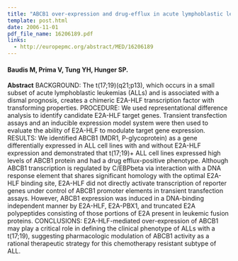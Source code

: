 ```yaml
---
title: "ABCB1 over-expression and drug-efflux in acute lymphoblastic leukemia cell lines with t(17;19) and E2A-HLF expression"
template: post.html 
date: 2006-11-01
pdf_file_name: 16206189.pdf
links:
  - http://europepmc.org/abstract/MED/16206189
---
```


#### Baudis M, Prima V, Tung YH, Hunger SP.

**Abstract** BACKGROUND: The t(17;19)(q21;p13), which occurs in a small subset of acute lymphoblastic leukemias (ALLs) and is associated with a dismal prognosis, creates a chimeric E2A-HLF transcription factor with transforming properties. PROCEDURE: We used representational difference analysis to identify candidate E2A-HLF target genes. Transient transfection assays and an inducible expression model system were then used to evaluate the ability of E2A-HLF to modulate target gene expression. RESULTS: We identified ABCB1 (MDR1, P-glycoprotein) as a gene differentially expressed in ALL cell lines with and without E2A-HLF expression and demonstrated that t(17;19)+ ALL cell lines expressed high levels of ABCB1 protein and had a drug efflux-positive phenotype. Although ABCB1 transcription is regulated by C/EBPbeta via interaction with a DNA response element that shares significant homology with the optimal E2A-HLF binding site, E2A-HLF did not directly activate transcription of reporter genes under control of ABCB1 promoter elements in transient transfection assays. However, ABCB1 expression was induced in a DNA-binding independent manner by E2A-HLF, E2A-PBX1, and truncated E2A polypeptides consisting of those portions of E2A present in leukemic fusion proteins. CONCLUSIONS: E2A-HLF-mediated over-expression of ABCB1 may play a critical role in defining the clinical phenotype of ALLs with a t(17;19), suggesting pharmacologic modulation of ABCB1 activity as a rational therapeutic strategy for this chemotherapy resistant subtype of ALL.

